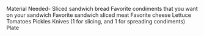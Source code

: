 Material Needed-
Sliced sandwich bread
Favorite condiments that you want on your sandwich
Favorite sandwich sliced meat
Favorite cheese
Lettuce
Tomatoes
Pickles
Knives (1 for slicing, and 1 for spreading condiments)
Plate